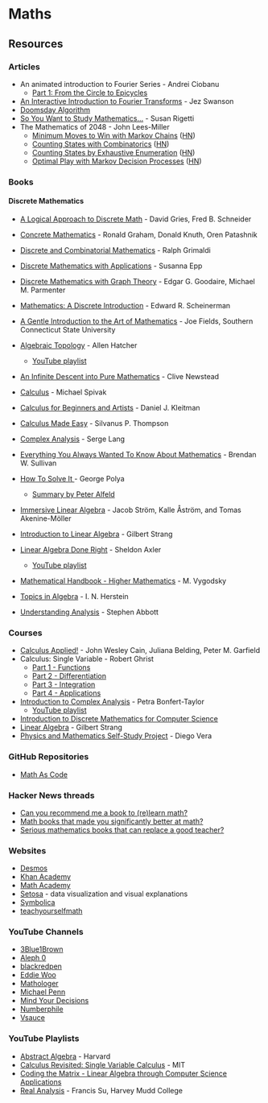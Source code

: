 # Maths

## Resources

### Articles

* An animated introduction to Fourier Series - Andrei Ciobanu
  * [Part 1: From the Circle to Epicycles](https://www.andreinc.net/2024/04/24/from-the-circle-to-epicycles)
* [An Interactive Introduction to Fourier Transforms](https://www.jezzamon.com/fourier/) - Jez Swanson
* [Doomsday Algorithm](https://rudy.ca/doomsday.html)
* [So You Want to Study Mathematics…](https://www.susanrigetti.com/math) - Susan Rigetti
* The Mathematics of 2048 - John Lees-Miller
  * [Minimum Moves to Win with Markov Chains](https://jdlm.info/articles/2017/08/05/markov-chain-2048.html) ([HN](https://news.ycombinator.com/item?id=15327837))
  * [Counting States with Combinatorics](https://jdlm.info/articles/2017/09/17/counting-states-combinatorics-2048.html) ([HN](https://news.ycombinator.com/item?id=15327837))
  * [Counting States by Exhaustive Enumeration](https://jdlm.info/articles/2017/12/10/counting-states-enumeration-2048.html) ([HN](https://news.ycombinator.com/item?id=15894126))
  * [Optimal Play with Markov Decision Processes](https://jdlm.info/articles/2018/03/18/markov-decision-process-2048.html) ([HN](https://news.ycombinator.com/item?id=16790338))

### Books

#### Discrete Mathematics

* [A Logical Approach to Discrete Math](https://smile.amazon.co.uk/dp/1441928359) - David Gries, Fred B. Schneider
* [Concrete Mathematics](https://www.csie.ntu.edu.tw/\~r97002/temp/Concrete%20Mathematics%202e.pdf) - Ronald Graham, Donald Knuth, Oren Patashnik
* [Discrete and Combinatorial Mathematics](https://smile.amazon.co.uk/dp/1292022795) - Ralph Grimaldi
* [Discrete Mathematics with Applications](https://smile.amazon.co.uk/dp/0495826162/) - Susanna Epp
* [Discrete Mathematics with Graph Theory](https://smile.amazon.co.uk/dp/8120332989/) - Edgar G. Goodaire, Michael M. Parmenter
* [Mathematics: A Discrete Introduction](https://smile.amazon.co.uk/dp/049501866X) - Edward R. Scheinerman



* [A Gentle Introduction to the Art of Mathematics](https://giam.southernct.edu/GIAM/) - Joe Fields, Southern Connecticut State University
* [Algebraic Topology](https://pi.math.cornell.edu/\~hatcher/AT/ATpage.html) - Allen Hatcher
  * [YouTube playlist](https://www.youtube.com/playlist?list=PLpRLWqLFLVTCL15U6N3o35g4uhMSBVA2b)
* [An Infinite Descent into Pure Mathematics](https://infinitedescent.xyz/) - Clive Newstead
* [Calculus](https://www.amazon.co.uk/Calculus-Michael-Spivak/dp/0914098918) - Michael Spivak
* [Calculus for Beginners and Artists](https://math.mit.edu/\~djk/calculus\_beginners) - Daniel J. Kleitman
* [Calculus Made Easy](https://calculusmadeeasy.org/) - Silvanus P. Thompson
* [Complex Analysis](https://ds.amu.edu.et/xmlui/bitstream/handle/123456789/8538/Complex%20Analysis%20-%20Lang.pdf?sequence=1\&isAllowed=y) - Serge Lang
* [Everything You Always Wanted To Know About Mathematics](https://www.math.cmu.edu/\~jmackey/151\_128/bws\_book.pdf) - Brendan W. Sullivan
* [How To Solve It ](https://press.princeton.edu/books/paperback/9780691164076/how-to-solve-it)- George Polya
  * [Summary by Peter Alfeld](https://www.math.utah.edu/\~alfeld/math/polya.html)
* [Immersive Linear Algebra](https://immersivemath.com/ila/index.html) - Jacob Ström, Kalle Åström, and Tomas Akenine-Möller
* [Introduction to Linear Algebra](https://www.amazon.co.uk/Introduction-Linear-Algebra-Gilbert-Strang/dp/1733146679/) - Gilbert Strang
* [Linear Algebra Done Right](https://linear.axler.net/) - Sheldon Axler
  * [YouTube playlist](https://www.youtube.com/playlist?list=PLGAnmvB9m7zOBVCZBUUmSinFV0wEir2Vw)
* [Mathematical Handbook - Higher Mathematics](https://archive.org/details/vygodsky-mathematical-handbook-higher-mathematics-mir/mode/2up) - M. Vygodsky
* [Topics in Algebra](https://marinazahara22.files.wordpress.com/2013/10/i-n-herstein-topics-in-algebra-2nd-edition-1975-wiley-international-editions-john-wiley-and-sons-wie-1975.pdf) - I. N. Herstein
* [Understanding Analysis](https://homel.vsb.cz/\~ulc0011/Abbott%20-%20Understanding%20Analysis.pdf) - Stephen Abbott

### Courses

* [Calculus Applied!](https://www.edx.org/course/calculus-applied) - John Wesley Cain, Juliana Belding, Peter M. Garfield
* Calculus: Single Variable - Robert Ghrist
  * [Part 1 - Functions](https://www.coursera.org/learn/single-variable-calculus)
  * [Part 2 - Differentiation](https://www.coursera.org/learn/differentiation-calculus)
  * [Part 3 - Integration](https://www.coursera.org/learn/integration-calculus)
  * [Part 4 - Applications](https://www.coursera.org/learn/applications-calculus)
* [Introduction to Complex Analysis](https://www.coursera.org/learn/complex-analysis) - Petra Bonfert-Taylor
  * [YouTube playlist](https://www.youtube.com/playlist?list=PLi7yHjesblV0sSfZzWdSUXGO683n\_nJdQ)
* [Introduction to Discrete Mathematics for Computer Science](https://www.coursera.org/specializations/discrete-mathematics)
* [Linear Algebra](https://ocw.mit.edu/courses/18-06-linear-algebra-spring-2010/) - Gilbert Strang
* [Physics and Mathematics Self-Study Project](https://www.diegovera.org/projects) - Diego Vera

### GitHub Repositories

* [Math As Code](https://github.com/Jam3/math-as-code)

### Hacker News threads

* [Can you recommend me a book to (re)learn math?](https://news.ycombinator.com/item?id=33859823)
* [Math books that made you significantly better at math?](https://news.ycombinator.com/item?id=34439828)
* [Serious mathematics books that can replace a good teacher?](https://news.ycombinator.com/item?id=31488608)

### Websites

* [Desmos](https://www.desmos.com/calculator)
* [Khan Academy](https://www.khanacademy.org/)
* [Math Academy](https://mathacademy.com/)
* [Setosa](https://setosa.io/#/) - data visualization and visual explanations
* [Symbolica](https://symbolica.io/)
* [teachyourselfmath](https://teachyourselfmath.app)

### YouTube Channels

* [3Blue1Brown](https://www.youtube.com/c/3blue1brown/videos)
* [Aleph 0](https://www.youtube.com/c/Aleph0/videos)
* [blackredpen](https://www.youtube.com/c/blackpenredpen/videos)
* [Eddie Woo](https://www.youtube.com/c/misterwootube/videos)
* [Mathologer](https://www.youtube.com/c/Mathologer/videos)
* [Michael Penn](https://www.youtube.com/c/MichaelPennMath/videos)
* [Mind Your Decisions](https://www.youtube.com/c/MindYourDecisions/videos)
* [Numberphile](https://www.youtube.com/user/numberphile/videos)
* [Vsauce](https://www.youtube.com/c/vsauce1/videos)

### YouTube Playlists

* [Abstract Algebra](https://www.youtube.com/playlist?list=PLelIK3uylPMGzHBuR3hLMHrYfMqWWsmx5) - Harvard
* [Calculus Revisited: Single Variable Calculus](https://www.youtube.com/playlist?list=PL3B08AE665AB9002A) - MIT
* [Coding the Matrix - Linear Algebra through Computer Science Applications](https://www.youtube.com/playlist?list=PLEhMEyM9jSinRHXJgRCOLZUiu9847V2g0)
* [Real Analysis](https://www.youtube.com/playlist?list=PL0E754696F72137EC) - Francis Su, Harvey Mudd College


